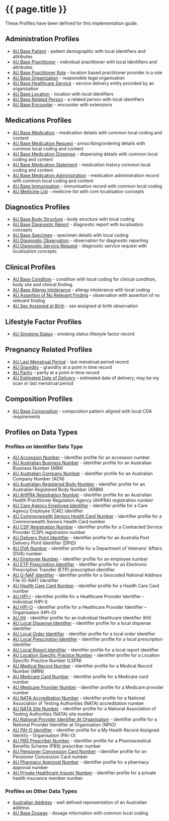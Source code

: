 # {{ page.title }}

These Profiles have been defined for this implementation guide.

## Administration Profiles
* [AU Base Patient](StructureDefinition-au-patient.html) - patient demographic with local identifiers and attributes 
* [AU Base Practitioner](StructureDefinition-au-practitioner.html) - individual practitioner with local identifiers and attributes
* [AU Base Practitioner Role](StructureDefinition-au-practitionerrole.html) - location based practitioner provider in a role
* [AU Base Organization](StructureDefinition-au-organization.html) - responsible legal organisation
* [AU Base Healthcare Service](StructureDefinition-au-healthcareservice.html) - service delivery entity provided by an organisation
* [AU Base Location](StructureDefinition-au-location.html) - location with local identifiers
* [AU Base Related Person](StructureDefinition-au-relatedperson.html) - a related person with local identifiers
* [AU Base Encounter](StructureDefinition-au-encounter.html) - encounter with extensions

## Medications Profiles
* [AU Base Medication](StructureDefinition-au-medication.html) - medication details with common local coding and content
* [AU Base Medication Request](StructureDefinition-au-medicationrequest.html) - prescribing/ordering details with common local coding and content
* [AU Base Medication Dispense](StructureDefinition-au-medicationdispense.html) - dispensing details with common local coding and content
* [AU Base Medication Statement](StructureDefinition-au-medicationstatement.html) - medication history common local coding and content
* [AU Base Medication Administration](StructureDefinition-au-medicationadministration.html) - medication administration record with common local coding and content
* [AU Base Immunisation](StructureDefinition-au-immunization.html) - immunisation record with common local coding 
* [AU Medicine List](StructureDefinition-au-medlist.html) - medicine list with core localisation concepts

## Diagnostics Profiles
* [AU Base Body Structure](StructureDefinition-au-bodystructure.html) - body structure with local coding 
* [AU Base Diagnostic Report](StructureDefinition-au-diagnosticreport.html) - diagnostic report with localisation concepts
* [AU Base Specimen](StructureDefinition-au-specimen.html) - specimen details with local coding
* [AU Diagnostic Observation](StructureDefinition-au-diagnostic-observation.html) - observation for diagnostic reporting
* [AU Diagnostic Service Request](StructureDefinition-au-diagnostic-servicerequest.html) - diagnostic service request with localisation concepts

## Clinical Profiles
* [AU Base Condition](StructureDefinition-au-condition.html) - condition with local coding for clinical condition, body site and clinical finding.
* [AU Base Allergy Intolerance](StructureDefinition-au-allergyintolerance.html) - allergy intolerance with local coding 
* [AU Assertion of No Relevant Finding](StructureDefinition-au-norelevantfinding.html) - observation with assertion of no relevant finding
* [AU Sex Assigned at Birth](StructureDefinition-au-sexassignedatbirth.html) - sex assigned at birth observation

## Lifestyle Factor Profiles
* [AU Smoking Status](StructureDefinition-au-smokingstatus.html) - smoking status lifestyle factor record

## Pregnancy Related Profiles
* [AU Last Menstrual Period](StructureDefinition-au-lastmenstrualperiod.html) - last menstrual period record
* [AU Gravidity](StructureDefinition-au-gravidity.html) - gravidity at a point in time record
* [AU Parity](StructureDefinition-au-parity.html) - parity at a point in time record
* [AU Estimated Date of Delivery](StructureDefinition-au-estimateddateofdelivery.html) - estimated date of delivery; may be my scan or last menstrual period

## Composition Profiles
* [AU Base Composition](StructureDefinition-au-composition.html) - composition pattern aligned with local CDA requirements

## Profiles on Data Types 

### Profiles on Identifier Data Type
* [AU Accession Number](StructureDefinition-au-accessionnumber.html) - identifier profile for an accession number
* [AU Australian Business Number](StructureDefinition-au-australianbusinessnumber.html) - identifier profile for an Australian Business Number (ABN)
* [AU Australian Company Number](StructureDefinition-au-australiancompanynumber.html) - identifier profile for an Australian Company Number (ACN)
* [AU Australian Registered Body Number](StructureDefinition-au-australianregistredbodynumber.html) - identifier profile for an Australian Registered Body Number (ARBN)
* [AU AHPRA Registration Number](StructureDefinition-au-ahpraregistrationnumber.html) - identifier profile for an Australian Health Practitioner Regulation Agency (AHPRA) registration number
* [AU Care Agency Employee Identifier](StructureDefinition-au-careagencyemployeeidentifier.html) - identifier profile for a Care Agency Employee (CAE) identifier
* [AU Commonwealth Seniors Health Card Number](StructureDefinition-au-cwlthseniorshealthcardnumber.html) - identifier profile for a Commonwealth Seniors Health Card number
* [AU CSP Registration Number](StructureDefinition-au-cspregistrationnumber.html) - identifier profile for a Contracted Service Provider (CSP) registration number
* [AU Delivery Point Identifier](StructureDefinition-au-deliverypointidentifier.html) - identifier profile for an Australia Post Delivery Point Identifier (DPID)
* [AU DVA Number](StructureDefinition-au-dvanumber.html) - identifier profile for a Department of Veterans' Affairs (DVA) number
* [AU Employee Number](StructureDefinition-au-employeenumber.html) - identifier profile for an employee number
* [AU ETP Prescription Identifier](StructureDefinition-au-etpprescriptionidentifier.html) - identifier profile for an Electronic Prescription Transfer (ETP) prescription identifier
* [AU G-NAF Identifier](StructureDefinition-au-gnafidentifier.html) - identifier profile for a Geocoded National Address File (G-NAF) Identifier
* [AU Health Care Card Number](StructureDefinition-au-healthcarecardnumber.html) - identifier profile for a Health Care Card number
* [AU HPI-I](StructureDefinition-au-hpii.html) - identifier profile for a Healthcare Provider Identifier - Individual (HPI-I)
* [AU HPI-O](StructureDefinition-au-hpio.html) - identifier profile for a Healthcare Provider Identifier – Organisation (HPI-O)
* [AU IHI](StructureDefinition-au-ihi.html) - identifier profile for an Individual Healthcare Identifier (IHI)
* [AU Local Dispense Identifier](StructureDefinition-au-localdispenseidentifier.html) - identifier profile for a local dispense identifier
* [AU Local Order Identifier](StructureDefinition-au-localorderidentifier.html) - identifier profile for a local order identifier
* [AU Local Prescription Identifier](StructureDefinition-au-localprescriptionidentifier.html) - identifier profile for a local prescription identifier
* [AU Local Report Identifier](StructureDefinition-au-localreportidentifier.html) - identifier profile for a local report identifier
* [AU Location Specific Practice Number](StructureDefinition-au-locationspecificpracticenumber.html) - identifier profile for a Location Specific Practice Number (LSPN)
* [AU Medical Record Number](StructureDefinition-au-medicalrecordnumber.html) - identifier profile for a Medical Record Number (MRN)
* [AU Medicare Card Number](StructureDefinition-au-medicarecardnumber.html) - identifier profile for a Medicare card number
* [AU Medicare Provider Number](StructureDefinition-au-medicareprovidernumber.html) - identifier profile for a Medicare provider number
* [AU NATA Accreditation Number](StructureDefinition-au-nataaccreditationnumber.html) - identifier profile for a National Association of Testing Authorities (NATA) accreditation number
* [AU NATA Site Number](StructureDefinition-au-natasitenumber.html) - identifier profile for a National Association of Testing Authorities (NATA) site number
* [AU National Provider Identifier At Organisation](StructureDefinition-au-nationalprovideridentifieratorganisation.html) - identifier profile for a National Provider Identifier at Organisation (NPIO)
* [AU PAI-O Identifier](StructureDefinition-au-paioidentifier.html) - identifier profile for a My Health Record Assigned Identity - Organisation (PAI-O)
* [AU PBS Prescriber Number](StructureDefinition-au-pbsprescribernumber.html) - identifier profile for a Pharmaceutical Benefits Scheme (PBS) prescriber number
* [AU Pensioner Concession Card Number](StructureDefinition-au-pensionerconcessioncardnumber.html) - identifier profile for an Pensioner Concession Card number
* [AU Pharmacy Approval Number](StructureDefinition-au-pharmacyapprovalnumber.html) - identifier profile for a pharmacy approval number
* [AU Private Healthcare Insurer Number](StructureDefinition-au-insurernumber.html) - identifier profile for a private health insurance member number

### Profiles on Other Data Types
* [Australian Address](StructureDefinition-au-address.html) - well defined representation of an Australian address
* [AU Base Dosage](StructureDefinition-au-dosage.html) -  dosage information with common local coding
